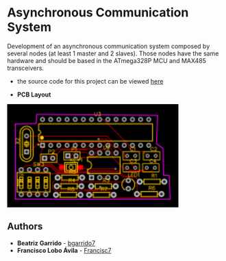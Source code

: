 # Asynchronous Communication System

Development of an asynchronous communication system composed by several nodes (at least 1 master and 2 slaves). Those nodes have the same hardware and should be based in the ATmega328P MCU and MAX485 transceivers. 


* the source code for this project can be viewed [here](https://github.com/bgarrido7/feup-sele/blob/master/Project%201/asynch9_T4B10/src/main.cpp) 

* **PCB Layout**

<img src=https://github.com/bgarrido7/feup-sele/blob/master/Project%201/asynch9_T4B10/easyeda/PCB_final-try-pcb_20191126184213.png width="400">
  

## Authors

* **Beatriz Garrido** - [bgarrido7](https://github.com/bgarrido7)
* **Francisco Lobo Ávila** - [Francisc7](https://github.com/Francisc7)
